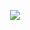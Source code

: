 <p align="center">
  <img src="https://capsule-render.vercel.app/api?type=slice&color=auto&height=300&section=header&text=Hi%20Welcome&fontSize=90&animation=blinking " />
</p>
<!--
**deucalion77/deucalion77** is a ✨ _special_ ✨ repository because its `README.md` (this file) appears on your GitHub profile.

Here are some ideas to get you started:

- 🔭 I’m currently working on ...
- 🌱 I’m currently learning ...
- 👯 I’m looking to collaborate on ...
- 🤔 I’m looking for help with ...
- 💬 Ask me about ...
- 📫 How to reach me: ...
- 😄 Pronouns: ...
- ⚡ Fun fact: ...
-->












https://capsule-render.vercel.app/api?
